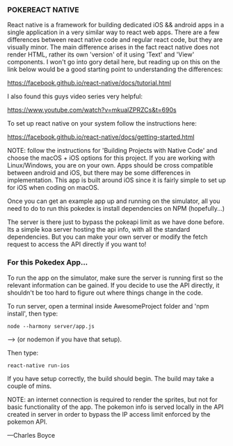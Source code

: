 ### POKEREACT NATIVE

React native is a framework for building dedicated iOS && android apps in a single
application in a very similar way to react web apps. There are a few differences
between react native code and regular react code, but they are visually minor.
The main difference arises in the fact react native does not render HTML, rather
its own 'version' of it using 'Text' and 'View' components. I won't go into gory detail
here, but reading up on this on the link below would be a good starting point to
understanding the differences:

https://facebook.github.io/react-native/docs/tutorial.html

I also found this guys video series very helpful:

https://www.youtube.com/watch?v=mkualZPRZCs&t=690s

To set up react native on your system follow the instructions here:

https://facebook.github.io/react-native/docs/getting-started.html

NOTE: follow the instructions for 'Building Projects with Native Code' and choose
the macOS + iOS options for this project. If you are working with Linux/Windows,
you are on your own. Apps should be cross compatible between android and iOS, but
there may be some differences in implementation. This app is built around iOS since
it is fairly simple to set up for iOS when coding on macOS.

Once you can get an example app up and running on the simulator, all you need to
do to run this pokedex is install dependencies on NPM (hopefully...)

The server is there just to bypass the pokeapi limit as we have done before. Its a simple
koa server hosting the api info, with all the standard dependencies. But you can make your own
server or modify the fetch request to access the API directly if you want to!

### For this Pokedex App...

To run the app on the simulator, make sure the server is running first so the
relevant information can be gained. If you decide to use the API directly, it
shouldn't be too hard to figure out where things change in the code.

To run server, open a terminal inside AwesomeProject folder and 'npm install',
then type:

```
node --harmony server/app.js
```
--> (or nodemon if you have that setup).

Then type:

```
react-native run-ios
```

If you have setup correctly, the build should begin. The build may take a couple of mins.

NOTE: an internet connection is required to render the sprites, but not for basic functionality
of the app. The pokemon info is served locally in the API created in server in order to bypass
the IP access limit enforced by the pokemon API.

—Charles Boyce

